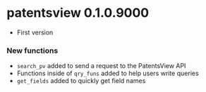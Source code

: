 # patentsview 0.1.0.9000

* First version

### New functions

* `search_pv` added to send a request to the PatentsView API
* Functions inside of `qry_funs` added to help users write queries
* `get_fields` added to quickly get field names